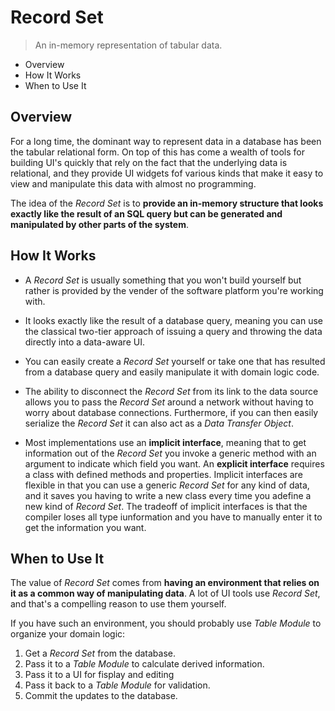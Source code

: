 # Record Set

> An in-memory representation of tabular data.

* Overview
* How It Works
* When to Use It

## Overview

For a long time, the dominant way to represent data in a database has been the tabular relational form. On top of this has come a wealth of tools for building UI's quickly that rely on the fact that the underlying data is relational, and they provide UI widgets fof various kinds that make it easy to view and manipulate this data with almost no programming.

The idea of the *Record Set* is to **provide an in-memory structure that looks exactly like the result of an SQL query but can be generated and manipulated by other parts of the system**.

## How It Works

* A *Record Set* is usually something that you won't build yourself but rather is provided by the vender of the software platform you're working with.

* It looks exactly like the result of a database query, meaning you can use the classical two-tier approach of issuing a query and throwing the data directly into a data-aware UI.

* You can easily create a *Record Set* yourself or take one that has resulted from a database query and easily manipulate it with domain logic code.

* The ability to disconnect the *Record Set* from its link to the data source allows you to pass the *Record Set* around a network without having to worry about database connections. Furthermore, if you can then easily serialize the *Record Set* it can also act as a *Data Transfer Object*.

* Most implementations use an **implicit interface**, meaning that to get information out of the *Record Set* you invoke a generic method with an argument to indicate which field you want. An **explicit interface** requires a class with defined methods and properties. Implicit interfaces are flexible in that you can use a generic *Record Set* for any kind of data, and it saves you having to write a new class every time you adefine a new kind of *Record Set*. The tradeoff of implicit interfaces is that the compiler loses all type iunformation and you have to manually enter it to get the information you want.

## When to Use It

The value of *Record Set* comes from **having an environment that relies on it as a common way of manipulating data**. A lot of UI tools use *Record Set*, and that's a compelling reason to use them yourself.

If you have such an environment, you should probably use *Table Module* to organize your domain logic:

1. Get a *Record Set* from the database.
2. Pass it to a *Table Module* to calculate derived information.
3. Pass it to a UI for fisplay and editing
4. Pass it back to a *Table Module* for validation.
5. Commit the updates to the database.
